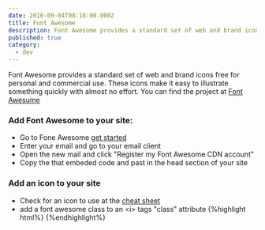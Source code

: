 ```yaml
---
date: 2016-09-04T08:18:00.000Z
title: Font Awesome
description: Font Awesome provides a standard set of web and brand icons
published: true
category:
  - dev
---
```

Font Awesome provides a standard set of web and brand icons free for personal and commercial use.
These icons make it easy to illustrate something quickly with almost no effort.
You can find the project at [Font Awesume](https://github.com/FortAwesome/Font-Awesome)

### Add Font Awesome to your site:
* Go to Fone Awesome [get started](http://fontawesome.io/get-started/)
* Enter your email and go to your email client
* Open the new mail and click "Register my Font Awesome CDN account"  
* Copy the that embeded code and past in the head section of your site

### Add an icon to your site
* Check for an icon to use at the [cheat sheet](http://fontawesome.io/cheatsheet/)
* add a font awesome class to an &lt;i&gt; tags "class" attribute
{%highlight html%}
<i class=fa-ambulance></i>
{%endhighlight%}
